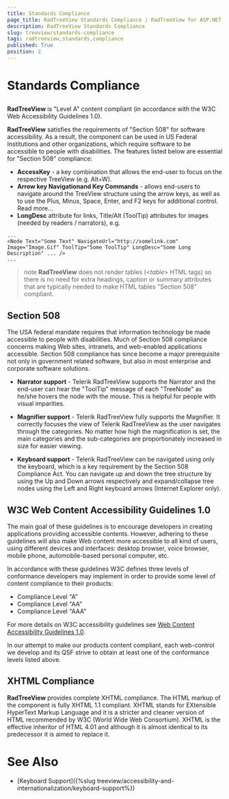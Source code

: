 ```yaml
---
title: Standards Compliance
page_title: RadTreeView Standards Compliance | RadTreeView for ASP.NET AJAX Documentation
description: RadTreeView Standards Compliance
slug: treeview/standards-compliance
tags: radtreeview,standards,compliance
published: True
position: 2
---
```


# Standards Compliance


## 


**RadTreeView** is "Level A" content compliant (in accordance with the W3C Web Accessibility Guidelines 1.0).

**RadTreeView** satisfies the requirements of "Section 508" for software accessibility. As a result, the component can be used in US Federal Institutions and other organizations, which require software to be accessible to people with disabilities. The features listed below are essential for "Section 508" compliance:

* **AccessKey** - a key combination that allows the end-user to focus on the respective TreeView (e.g. Alt+W).
* **Arrow key Navigationand Key Commands** - allows end-users to navigate around the TreeView structure using the arrow keys, as well as to use the Plus, Minus, Space, Enter, and F2 keys for additional control. Read more...
* **LongDesc** attribute for links, Title/Alt (ToolTip) attributes for images (needed by readers / narrators), e.g.

````ASPNET
...
<Node Text="Some Text" NavigateUrl="http://somelink.com" Image="Image.Gif" ToolTip="Some ToolTip" LongDesc="Some Long Description" ... />
...
````

>note **RadTreeView** does not render tables (<*table*> HTML tags) so there is no need for extra headings, caption or summary attributes that are typically needed to make HTML tables "Section 508" compliant.
>


## Section 508

The USA federal mandate requires that information technology be made accessible to people with disabilities. Much of Section 508 compliance concerns making Web sites, intranets, and web-enabled applications accessible. Section 508 compliance has since become a major prerequisite not only in government related software, but also in most enterprise and corporate software solutions.

* **Narrator support** - Telerik RadTreeView supports the Narrator and the end-user can hear the "ToolTip" message of each "TreeNode" as he/she hovers the node with the mouse. This is helpful for people with visual imparities.

* **Magnifier support** - Telerik RadTreeView fully supports the Magnifier. It correctly focuses the view of Telerik RadTreeView as the user navigates through the categories. No matter how high the magnification is set, the main categories and the sub-categories are proportionately increased in size for easier viewing.

* **Keyboard support** - Telerik RadTreeView can be navigated using only the keyboard, which is a key requirement by the Section 508 Compliance Act. You can navigate up and down the tree structure by using the Up and Down arrows respectively and expand/collapse tree nodes using the Left and Right keyboard arrows (Internet Explorer only).

## W3C Web Content Accessibility Guidelines 1.0

The main goal of these guidelines is to encourage developers in creating applications providing accessible contents. However, adhering to these guidelines will also make Web content more accessible to all kind of users, using different devices and interfaces: desktop browser, voice browser, mobile phone, automobile-based personal computer, etc.

In accordance with these guidelines W3C defines three levels of conformance developers may implement in order to provide some level of content compliance to their products:

* Compliance Level "A"
* Compliance Level "AA"
* Compliance Level "AAA"

For more details on W3C accessibility guidelines see [Web Content Accessibility Guidelines 1.0](http://www.w3.org/TR/WAI-WEBCONTENT/).

In our attempt to make our products content compliant, each web-control we develop and its QSF strive to obtain at least one of the conformance levels listed above.

## XHTML Compliance

**RadTreeView** provides complete XHTML compliance. The HTML markup of the component is fully XHTML 1.1 compliant. XHTML stands for EXtensible HyperText Markup Language and it is a stricter and cleaner version of HTML recommended by W3C (World Wide Web Consortium). XHTML is the effective inheritor of HTML 4.01 and although it is almost identical to its predecessor it is aimed to replace it.


# See Also

* [Keyboard Support]({%slug treeview/accessibility-and-internationalization/keyboard-support%})
